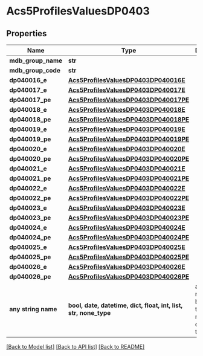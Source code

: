 # Acs5ProfilesValuesDP0403


## Properties
Name | Type | Description | Notes
------------ | ------------- | ------------- | -------------
**mdb_group_name** | **str** |  | 
**mdb_group_code** | **str** |  | 
**dp040016_e** | [**Acs5ProfilesValuesDP0403DP040016E**](Acs5ProfilesValuesDP0403DP040016E.md) |  | 
**dp040017_e** | [**Acs5ProfilesValuesDP0403DP040017E**](Acs5ProfilesValuesDP0403DP040017E.md) |  | 
**dp040017_pe** | [**Acs5ProfilesValuesDP0403DP040017PE**](Acs5ProfilesValuesDP0403DP040017PE.md) |  | 
**dp040018_e** | [**Acs5ProfilesValuesDP0403DP040018E**](Acs5ProfilesValuesDP0403DP040018E.md) |  | 
**dp040018_pe** | [**Acs5ProfilesValuesDP0403DP040018PE**](Acs5ProfilesValuesDP0403DP040018PE.md) |  | 
**dp040019_e** | [**Acs5ProfilesValuesDP0403DP040019E**](Acs5ProfilesValuesDP0403DP040019E.md) |  | 
**dp040019_pe** | [**Acs5ProfilesValuesDP0403DP040019PE**](Acs5ProfilesValuesDP0403DP040019PE.md) |  | 
**dp040020_e** | [**Acs5ProfilesValuesDP0403DP040020E**](Acs5ProfilesValuesDP0403DP040020E.md) |  | 
**dp040020_pe** | [**Acs5ProfilesValuesDP0403DP040020PE**](Acs5ProfilesValuesDP0403DP040020PE.md) |  | 
**dp040021_e** | [**Acs5ProfilesValuesDP0403DP040021E**](Acs5ProfilesValuesDP0403DP040021E.md) |  | 
**dp040021_pe** | [**Acs5ProfilesValuesDP0403DP040021PE**](Acs5ProfilesValuesDP0403DP040021PE.md) |  | 
**dp040022_e** | [**Acs5ProfilesValuesDP0403DP040022E**](Acs5ProfilesValuesDP0403DP040022E.md) |  | 
**dp040022_pe** | [**Acs5ProfilesValuesDP0403DP040022PE**](Acs5ProfilesValuesDP0403DP040022PE.md) |  | 
**dp040023_e** | [**Acs5ProfilesValuesDP0403DP040023E**](Acs5ProfilesValuesDP0403DP040023E.md) |  | 
**dp040023_pe** | [**Acs5ProfilesValuesDP0403DP040023PE**](Acs5ProfilesValuesDP0403DP040023PE.md) |  | 
**dp040024_e** | [**Acs5ProfilesValuesDP0403DP040024E**](Acs5ProfilesValuesDP0403DP040024E.md) |  | 
**dp040024_pe** | [**Acs5ProfilesValuesDP0403DP040024PE**](Acs5ProfilesValuesDP0403DP040024PE.md) |  | 
**dp040025_e** | [**Acs5ProfilesValuesDP0403DP040025E**](Acs5ProfilesValuesDP0403DP040025E.md) |  | 
**dp040025_pe** | [**Acs5ProfilesValuesDP0403DP040025PE**](Acs5ProfilesValuesDP0403DP040025PE.md) |  | 
**dp040026_e** | [**Acs5ProfilesValuesDP0403DP040026E**](Acs5ProfilesValuesDP0403DP040026E.md) |  | 
**dp040026_pe** | [**Acs5ProfilesValuesDP0403DP040026PE**](Acs5ProfilesValuesDP0403DP040026PE.md) |  | 
**any string name** | **bool, date, datetime, dict, float, int, list, str, none_type** | any string name can be used but the value must be the correct type | [optional]

[[Back to Model list]](../README.md#documentation-for-models) [[Back to API list]](../README.md#documentation-for-api-endpoints) [[Back to README]](../README.md)



